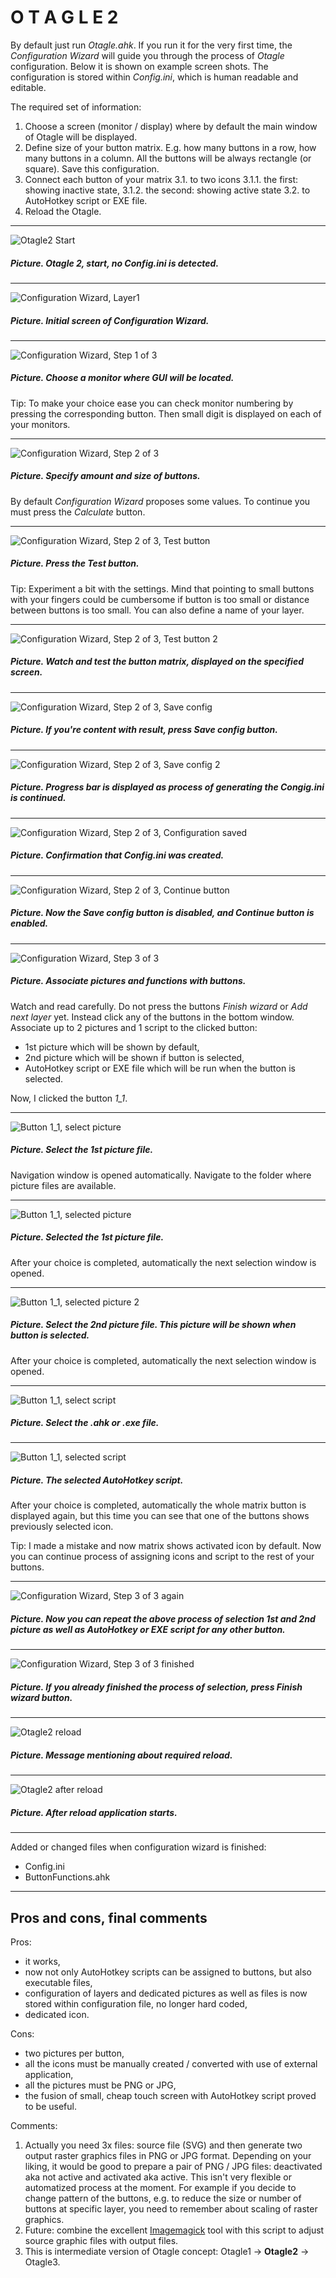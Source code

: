 # O T A G L E 2

By default just run *Otagle.ahk*. If you run it for the very first time, the *Configuration Wizard* will guide you through the process of *Otagle* configuration. Below it is shown on example screen shots. The configuration is stored within *Config.ini*, which is human readable and editable. 

The required set of information:

1. Choose a screen (monitor / display) where by default the main window of Otagle will be displayed.
2. Define size of your button matrix. E.g. how many buttons in a row, how many buttons in a column. All the buttons will be always rectangle (or square). Save this configuration.
3. Connect each button of your matrix 
    3.1. to two icons
        3.1.1. the first: showing inactive state, 
        3.1.2. the second: showing active state
    3.2. to AutoHotkey script or EXE file.
4. Reload the Otagle.    

---

![Otagle2 Start](/Otagle2/pictures/Otagle2_Start.png)
##### Picture. Otagle 2, start, no *Config.ini* is detected.
---

![Configuration Wizard, Layer1](/Otagle2/pictures/Otagle2_ConfigWizard_Layer1.png)
##### Picture. Initial screen of *Configuration Wizard*.
---

![Configuration Wizard, Step 1 of 3](/Otagle2/pictures/Otagle2_ConfigWizard_Step1of3.png)
##### Picture. Choose a monitor where GUI will be located.

Tip: To make your choice ease you can check monitor numbering by pressing the corresponding button. Then small digit is displayed on each of your monitors. 

---
![Configuration Wizard, Step 2 of 3](/Otagle2/pictures/Otagle2_ConfigWizard_Step2of3.png)
##### Picture. Specify amount and size of buttons. 

By default *Configuration Wizard* proposes some values. To continue you must press the *Calculate* button.

---
![Configuration Wizard, Step 2 of 3, Test button](/Otagle2/pictures/Otagle2_ConfigWizard_Step2of3_Test.png)
##### Picture. Press the *Test* button.

Tip: Experiment a bit with the settings. Mind that pointing to small buttons with your fingers could be cumbersome if button is too small or distance between buttons is too small. You can also define a name of your layer.

---
![Configuration Wizard, Step 2 of 3, Test button 2](/Otagle2/pictures/Otagle2_ConfigWizard_Step2of3_Test2.png)
##### Picture. Watch and test the button matrix, displayed on the specified screen. 

---
![Configuration Wizard, Step 2 of 3, Save config](/Otagle2/pictures/Otagle2_ConfigWizard_Step2of3_SaveConfig.png)
##### Picture. If you're content with result, press *Save config* button.

---
![Configuration Wizard, Step 2 of 3, Save config 2](/Otagle2/pictures/Otagle2_ConfigWizard_Step2of3_SaveConfig2.png)
##### Picture. Progress bar is displayed as process of generating the *Congig.ini* is continued.

---
![Configuration Wizard, Step 2 of 3, Configuration saved](/Otagle2/pictures/Otagle2_ConfigWizard_Step2of3_ConfigurationSaved.png)
##### Picture. Confirmation that *Config.ini* was created.

---
![Configuration Wizard, Step 2 of 3, Continue button](/Otagle2/pictures/Otagle2_ConfigWizard_Step2of3_Continue.png)
##### Picture. Now the *Save config* button is disabled, and *Continue* button is enabled.

---
![Configuration Wizard, Step 3 of 3](/Otagle2/pictures/Otagle2_ConfigWizard_Step3of3.png)
##### Picture. Associate pictures and functions with buttons.

Watch and read carefully. Do not press the buttons *Finish wizard* or *Add next layer* yet. Instead click any of the buttons in the bottom window. Associate up to 2 pictures and 1 script to the clicked button:
- 1st picture which will be shown by default,
- 2nd picture which will be shown if button is selected,
- AutoHotkey script or EXE file which will be run when the button is selected.

Now, I clicked the button *1_1*.

---
![Button 1_1, select picture](/Otagle2/pictures/Otagle2_Button1_1_SelectPicture.png)
##### Picture. Select the 1st picture file.

Navigation window is opened automatically. Navigate to the folder where picture files are available. 

---
![Button 1_1, selected picture](/Otagle2/pictures/Otagle2_Button1_1_SelectedPicture.png)
##### Picture. Selected the 1st picture file.

After your choice is completed, automatically the next selection window is opened.

---
![Button 1_1, selected picture 2](/Otagle2/pictures/Otagle2_Button1_1_SelectedPicture2.png)
##### Picture. Select the 2nd picture file. This picture will be shown when button is selected.

After your choice is completed, automatically the next selection window is opened.

---
![Button 1_1, select script](/Otagle2/pictures/Otagle2_Button1_1_SelectScript.png)
##### Picture. Select the .ahk  or .exe  file.

---
![Button 1_1, selected script](/Otagle2/pictures/Otagle2_Button1_1_SelectedScript.png)
##### Picture. The selected AutoHotkey script.

After your choice is completed, automatically the whole matrix button is displayed again, but this time you can see that one of the buttons shows previously selected icon.

Tip: I made a mistake and now matrix shows activated icon by default. Now you can continue process of assigning icons and script to the rest of your buttons.

---
![Configuration Wizard, Step 3 of 3 again](/Otagle2/pictures/Otagle2_Step3_Again.png)
##### Picture. Now you can repeat the above process of selection 1st and 2nd picture as well as AutoHotkey or EXE script for any other button.

---
![Configuration Wizard, Step 3 of 3 finished](/Otagle2/pictures/Otagle2_Step3_FinishWizard.png)
##### Picture. If you already finished the process of selection, press *Finish wizard* button.

---
![Otagle2 reload](/Otagle2/pictures/Otagle2_WillReload.png)
##### Picture. Message mentioning about required reload.

---
![Otagle2 after reload](/Otagle2/pictures/Otagle2_AfterReload.png)
##### Picture. After reload application starts.

---
Added or changed files when configuration wizard is finished:
- Config.ini
- ButtonFunctions.ahk

---

## Pros and cons, final comments

Pros: 
- it works,
- now not only AutoHotkey scripts can be assigned to buttons, but also executable files,
- configuration of layers and dedicated pictures as well as files is now stored within configuration file, no longer hard coded,
- dedicated icon.

Cons: 
- two pictures per button,
- all the icons must be manually created / converted with use of external application,
- all the pictures must be PNG or JPG,
- the fusion of small, cheap touch screen with AutoHotkey script proved to be useful.

Comments:
1. Actually you need 3x files: source file (SVG) and then generate two output raster graphics files in PNG or JPG format. Depending on your liking, it would be good to prepare a pair of PNG / JPG files: deactivated aka not active and activated aka active. This isn't very flexible or automatized process at the moment. For example if you decide to change pattern of the buttons, e.g. to reduce the size or number of buttons at specific layer, you need to remember about scaling of raster graphics. 
2. Future: combine the excellent [Imagemagick](https://imagemagick.org/) tool with this script to adjust source graphic files with output files.
3. This is intermediate version of Otagle concept: Otagle1 → **Otagle2** → Otagle3.